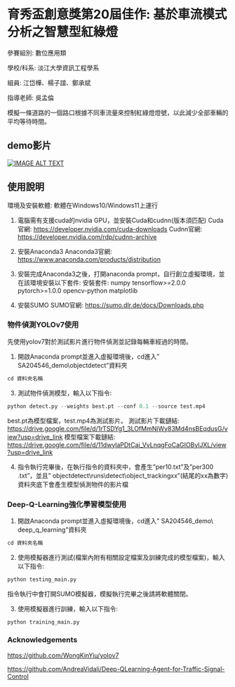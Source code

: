 # 育秀盃創意獎第20屆佳作: 基於車流模式分析之智慧型紅綠燈
參賽組別: 數位應用類

學校/科系: 淡江大學資訊工程學系

組員: 江岱樺、楊子誼、鄭承斌

指導老師: 吳孟倫

模擬一條道路的一個路口根據不同車流量來控制紅綠燈燈號，以此減少全部車輛的平均等待時間。

## demo影片
[![IMAGE ALT TEXT](http://img.youtube.com/vi/JgcGpmFGeW8/0.jpg)](https://www.youtube.com/watch?v=JgcGpmFGeW8&ab_channel=%E9%9B%B2o%E5%B8%8C%E5%86%80 "SA204546 demo")

## 使用說明
環境及安裝軟體:
軟體在Windows10/Windows11上運行
1.	電腦需有支援cuda的nvidia GPU，並安裝Cuda和cudnn(版本須匹配)
Cuda官網: https://developer.nvidia.com/cuda-downloads
Cudnn官網: https://developer.nvidia.com/rdp/cudnn-archive

2.	安裝Anaconda3
Anaconda3官網: https://www.anaconda.com/products/distribution

3.	安裝完成Anaconda3之後，打開anaconda prompt，自行創立虛擬環境，並在該環境安裝以下套件:
安裝套件:
numpy
tensorflow>=2.0.0
pytorch>=1.0.0
opencv-python
matplotlib

4.	安裝SUMO
SUMO官網: https://sumo.dlr.de/docs/Downloads.php

### 物件偵測YOLOv7使用
先使用yolov7對於測試影片進行物件偵測並記錄每輛車經過的時間。

1.	開啟Anaconda prompt並進入虛擬環境後，cd進入” SA204546_demo\objectdetect”資料夾
```python
cd 資料夾名稱
```

3.	測試物件偵測模型，輸入以下指令:
```python
python detect.py --weights best.pt --conf 0.1 --source test.mp4
```
best.pt為模型檔案，test.mp4為測試影片。
測試影片下載鏈結: https://drive.google.com/file/d/1rTSDYg1_3LOfMmNjWy83Md4nsBEqdusG/view?usp=drive_link
模型檔案下載鏈結: https://drive.google.com/file/d/11dwylaPDtCaj_VvLnqgFoCaGIOBylJXL/view?usp=drive_link

4.	指令執行完畢後，在執行指令的資料夾中，會產生”per10.txt”及”per300
.txt”，並且” objectdetect\runs\detect\object_trackingxx”(結尾的xx為數字)資料夾底下會產生模型偵測物件的影片檔
 
### Deep-Q-Learning強化學習模型使用
1.	開啟Anaconda prompt並進入虛擬環境後，cd進入” SA204546_demo\ deep_q_learning”資料夾
```python
cd 資料夾名稱
```

2.	使用模擬器進行測試(檔案內附有相關設定檔案及訓練完成的模型檔案)，輸入以下指令:
```python
python testing_main.py
```
指令執行中會打開SUMO模擬器，模擬執行完畢之後請將軟體關閉。

3.	使用模擬器進行訓練，輸入以下指令:
```python
python training_main.py
```

### Acknowledgements
https://github.com/WongKinYiu/yolov7

https://github.com/AndreaVidali/Deep-QLearning-Agent-for-Traffic-Signal-Control


